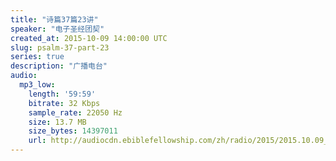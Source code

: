 ```yaml
---
title: "诗篇37篇23讲"
speaker: "电子圣经团契"
created_at: 2015-10-09 14:00:00 UTC
slug: psalm-37-part-23
series: true
description: "广播电台"
audio:
  mp3_low:
    length: '59:59'
    bitrate: 32 Kbps
    sample_rate: 22050 Hz
    size: 13.7 MB
    size_bytes: 14397011
    url: http://audiocdn.ebiblefellowship.com/zh/radio/2015/2015.10.09_EBF_-_Psalm_37_Part_23.mp3
---
```

